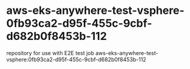 # aws-eks-anywhere-test-vsphere-0fb93ca2-d95f-455c-9cbf-d682b0f8453b-112
repository for use with E2E test job aws-eks-anywhere-test-vsphere:0fb93ca2-d95f-455c-9cbf-d682b0f8453b-112
